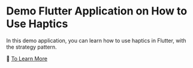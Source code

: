 # Demo Flutter Application on How to Use Haptics

In this demo application, you can learn how to use haptics in Flutter, with the strategy pattern.

🔗 [To Learn More](https://achinthaisuru444.medium.com/how-to-use-haptics-in-your-flutter-application-67a6e8566e2b)
